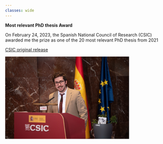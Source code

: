 ```yaml
---
classes: wide
---
```


**Most relevant PhD thesis Award**

On February 24, 2023, the Spanish National Council of Research (CSIC) awarded me the prize as one of the 20 most relevant PhD thesis from 2021

[CSIC original release](https://www.csic.es/es/actualidad-del-csic/el-csic-entrega-los-premios-la-mejor-trayectoria-en-la-supervision-de-tesis)

<img width="400" alt="AMF_2357" src="/assets/images/AMF_2357.jpg">
